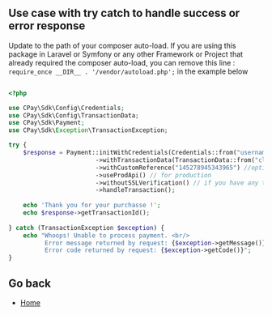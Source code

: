 ## Use case with try catch to handle success or error response

Update to the path of your composer auto-load. If you are using this package in Laravel or Symfony or any other
Framework or Project that already required the composer auto-load, you can remove this
line : ```require_once __DIR__ . '/vendor/autoload.php';```  in the example below

```php

<?php

use CPay\Sdk\Config\Credentials;
use CPay\Sdk\Config\TransactionData;
use CPay\Sdk\Payment;
use CPay\Sdk\Exception\TransactionException;

try {
    $response = Payment::initWithCredentials(Credentials::from("username", "password", "merchant_number"))
                        ->withTransactionData(TransactionData::from("client_number", "payment_amount", "otp_code"))
                        ->withCustomReference("145278945343965") //optionnal
                        ->useProdApi() // for production
                        ->withoutSSLVerification() // if you have any troubleshoot with ssl verifcation(not recommended)
                        ->handleTransaction();
                        
    echo 'Thank you for your purchasse !';
    echo $response->getTransactionId();
    
} catch (TransactionException $exception) {
    echo "Whoops! Unable to process payment. <br/> 
          Error message returned by request: {$exception->getMessage()}. <br/>
          Error code returned by request: {$exception->getCode()}";
}

```
## Go back

- [Home](index.md) 